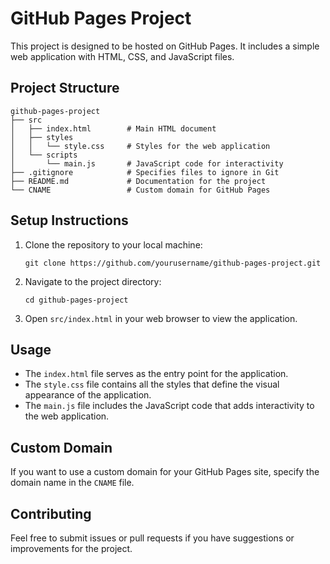 # GitHub Pages Project

This project is designed to be hosted on GitHub Pages. It includes a simple web application with HTML, CSS, and JavaScript files.

## Project Structure

```
github-pages-project
├── src
│   ├── index.html        # Main HTML document
│   ├── styles
│   │   └── style.css     # Styles for the web application
│   └── scripts
│       └── main.js       # JavaScript code for interactivity
├── .gitignore            # Specifies files to ignore in Git
├── README.md             # Documentation for the project
└── CNAME                 # Custom domain for GitHub Pages
```

## Setup Instructions

1. Clone the repository to your local machine:
   ```
   git clone https://github.com/yourusername/github-pages-project.git
   ```

2. Navigate to the project directory:
   ```
   cd github-pages-project
   ```

3. Open `src/index.html` in your web browser to view the application.

## Usage

- The `index.html` file serves as the entry point for the application.
- The `style.css` file contains all the styles that define the visual appearance of the application.
- The `main.js` file includes the JavaScript code that adds interactivity to the web application.

## Custom Domain

If you want to use a custom domain for your GitHub Pages site, specify the domain name in the `CNAME` file.

## Contributing

Feel free to submit issues or pull requests if you have suggestions or improvements for the project.